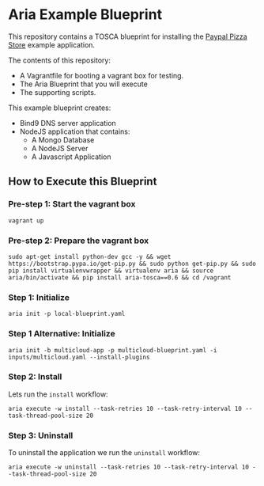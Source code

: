 # Aria Example Blueprint

This repository contains a TOSCA blueprint for installing the [Paypal Pizza Store](https://github.com/paypal/rest-api-sample-app-nodejs/) example application.

The contents of this repository:

- A Vagrantfile for booting a vagrant box for testing.
- The Aria Blueprint that you will execute
- The supporting scripts.

This example blueprint creates:

- Bind9 DNS server application
- NodeJS application that contains:
    - A Mongo Database
    - A NodeJS Server
    - A Javascript Application

## How to Execute this Blueprint

### Pre-step 1: Start the vagrant box

`vagrant up`

### Pre-step 2: Prepare the vagrant box

`sudo apt-get install python-dev gcc -y && wget https://bootstrap.pypa.io/get-pip.py && sudo python get-pip.py && sudo pip install virtualenvwrapper && virtualenv aria && source aria/bin/activate && pip install aria-tosca==0.6 && cd /vagrant`

### Step 1: Initialize

`aria init -p local-blueprint.yaml`

### Step 1 Alternative: Initialize

`aria init -b multicloud-app -p multicloud-blueprint.yaml -i inputs/multicloud.yaml --install-plugins`

### Step 2: Install

Lets run the `install` workflow:

`aria execute -w install --task-retries 10 --task-retry-interval 10 --task-thread-pool-size 20`

### Step 3: Uninstall

To uninstall the application we run the `uninstall` workflow:

`aria execute -w uninstall --task-retries 10 --task-retry-interval 10 --task-thread-pool-size 20`
